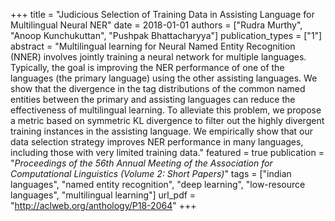 +++
title = "Judicious Selection of Training Data in Assisting Language for Multilingual Neural NER"
date = 2018-01-01
authors = ["Rudra Murthy", "Anoop Kunchukuttan", "Pushpak Bhattacharyya"]
publication_types = ["1"]
abstract = "Multilingual learning for Neural Named Entity Recognition (NNER) involves jointly training a neural network for multiple languages. Typically, the goal is improving the NER performance of one of the languages (the primary language) using the other assisting languages. We show that the divergence in the tag distributions of the common named entities between the primary and assisting languages can reduce the effectiveness of multilingual learning. To alleviate this problem, we propose a metric based on symmetric KL divergence to filter out the highly divergent training instances in the assisting language. We empirically show that our data selection strategy improves NER performance in many languages, including those with very limited training data."
featured = true
publication = "*Proceedings of the 56th Annual Meeting of the Association for Computational Linguistics (Volume 2: Short Papers)*"
tags = ["indian languages", "named entity recognition", "deep learning", "low-resource languages", "multilingual learning"]
url_pdf = "http://aclweb.org/anthology/P18-2064"
+++


